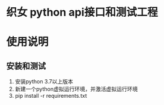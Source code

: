 # 织女 python api接口和测试工程

# 使用说明

## 安装和测试

1. 安装python 3.7以上版本
2. 新建一个python虚拟运行环境，并激活虚拟运行环境
3. pip install -r requirements.txt
